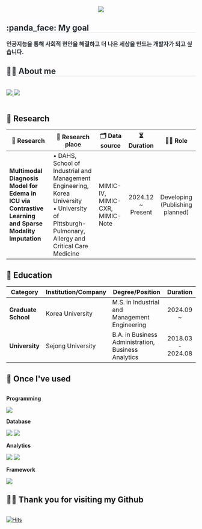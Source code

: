 <div align= "center">
    <img src="https://capsule-render.vercel.app/api?type=waving&color=61ad52&height=180&text=Gangmin's%20Github&animation=fadeIn&fontColor=000000&fontSize=70" />
    </div>
    <div style="text-align: left;"> 
    <h2 style="border-bottom: 1px solid #d8dee4; color: #282d33;"> :panda_face: My goal </h2>  
    <div style="font-weight: 700; font-size: 15px; text-align: left; color: #282d33;"> 인공지능을 통해 사회적 현안을 해결하고 더 나은 세상을 만드는 개발자가 되고 싶습니다. </div> 
    </div>
    <div style="text-align: left;">
    <h2 style="border-bottom: 1px solid #d8dee4; color: #282d33;"> 🧑‍💻 About me </h2> <br> 
    <div style="text-align: left;">
         <a href=https://blog.naver.com/kanovatio> <img src="https://img.shields.io/badge/Naver-03C75A?style=for-the-badge&logo=Naver&logoColor=white&link=https://blog.naver.com/kanovatio"> </a>
         <a href=https://public.tableau.com/app/profile/kanovatio/vizzes> <img src="https://img.shields.io/badge/Tableau Public-E97627?style=for-the-badge&logo=Tableau&logoColor=white&link=https://public.tableau.com/app/profile/kanovatio/vizzes"> </a>
          </div>  <br> 
    <div style="text-align: left;">  </div> 
    </div>

## 🔬 Research
| 🧪 **Research**  | 🏫 **Research place** | 🗂️ **Data source** | ⏳ **Duration** | 👨‍💻 **Role** |
|----------------|-----------------------|--------------------|:------------------:|:-------------:|
| **Multimodal Diagnosis Model for Edema in ICU via Contrastive Learning and Sparse Modality Imputation** | • DAHS, School of Industrial and Management Engineering, Korea University<br>• University of Pittsburgh-Pulmonary, Allergy and Critical Care Medicine | MIMIC-IV, MIMIC-CXR, MIMIC-Note | 2024.12 ~ Present| Developing (Publishing planned) |

## 🏫 Education
| **Category**    | **Institution/Company**                   | **Degree/Position**                | **Duration**        |
|-----------------|-------------------------------------------|------------------------------------|:-----------------:|
| **Graduate School** | Korea University | M.S. in Industrial and Management Engineering | 2024.09 ~     |
| **University** | Sejong University | B.A. in Business Administration, Business Analytics | 2018.03 - 2024.08     |
    
## 🔨 Once I've used
<div style="display:flex; flex-direction:column; align-items:flex-start;">
    <!-- Programming -->
    <p><strong>Programming</strong></p>
    <div>
        <img src="https://img.shields.io/badge/Python-3776AB?style=for-the-badge&logo=Python&logoColor=white">
    </div>
    <!-- Database -->
    <p><strong>Database</strong></p>
    <div>
        <img src="https://img.shields.io/badge/PostgreSQL-316192?style=for-the-badge&logo=postgresql&logoColor=white">
        <img src="https://img.shields.io/badge/MySQL-005C84?style=for-the-badge&logo=mysql&logoColor=white">
    </div>
    <!-- Analytics -->
    <p><strong>Analytics</strong></p>
    <div>
        <img src="https://img.shields.io/badge/Tableau-E97627?style=for-the-badge&logo=Tableau&logoColor=white">
        <img src="https://img.shields.io/badge/QGIS-589632?style=for-the-badge&logo=QGIS&logoColor=white">
    </div>
    <!-- Framework -->
    <p><strong>Framework</strong></p>
    <div>
        <img src="https://img.shields.io/badge/Pytorch-EE4C2C?style=for-the-badge&logo=pytorch&logoColor=white">
    </div>
    
## 🧑‍🎨 Thank you for visiting my Github
[![Hits](https://hits.seeyoufarm.com/api/count/incr/badge.svg?url=https%3A%2F%2Fgithub.com%2Flastdancewithyou&count_bg=%23000000&title_bg=%23000000&icon=github.svg&icon_color=%23E7E7E7&title=Github&edge_flat=false)](https://hits.seeyoufarm.com)

</div><br>
</div>

